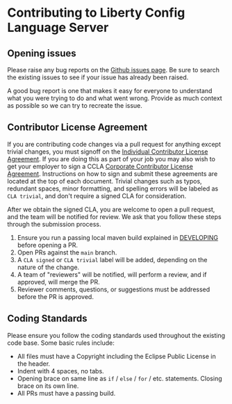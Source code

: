 # Contributing to Liberty Config Language Server

## Opening issues
Please raise any bug reports on the [Github issues page](https://github.com/OpenLiberty/liberty-language-server/issues). Be sure to search the existing issues to see if your issue has already been raised.

A good bug report is one that makes it easy for everyone to understand what you were trying to do and what went wrong. Provide as much context as possible so we can try to recreate the issue.

## Contributor License Agreement
If you are contributing code changes via a pull request for anything except trivial changes, you must signoff on the [Individual Contributor License Agreement](https://github.com/OpenLiberty/open-liberty/blob/release/cla/open-liberty-cla-individual.pdf). If you are doing this as part of your job you may also wish to get your employer to sign a CCLA [Corporate Contributor License Agreement](https://github.com/OpenLiberty/open-liberty/blob/release/cla/open-liberty-cla-corporate.pdf). Instructions on how to sign and submit these agreements are located at the top of each document. Trivial changes such as typos, redundant spaces, minor formatting, and spelling errors will be labeled as `CLA trivial`, and don't require a signed CLA for consideration.

After we obtain the signed CLA, you are welcome to open a pull request, and the team will be notified for review. We ask that you follow these steps through the submission process.
1. Ensure you run a passing local maven build explained in [DEVELOPING](./DEVELOPING.md) before opening a PR.
2. Open PRs against the `main` branch.
3. A `CLA signed` or `CLA trivial` label will be added, depending on the nature of the change.
4. A team of "reviewers" will be notified, will perform a review, and if approved, will merge the PR.
5. Reviewer comments, questions, or suggestions must be addressed before the PR is approved.

## Coding Standards
Please ensure you follow the coding standards used throughout the existing code base. Some basic rules include:
* All files must have a Copyright including the Eclipse Public License in the header.
* Indent with 4 spaces, no tabs.
* Opening brace on same line as `if` / `else` / `for` / etc. statements. Closing brace on its own line.
* All PRs must have a passing build.